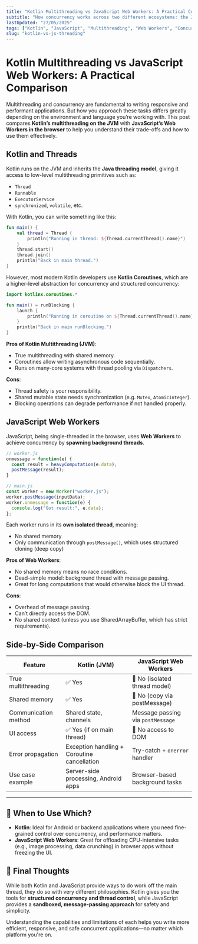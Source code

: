 ```yaml
---
title: "Kotlin Multithreading vs JavaScript Web Workers: A Practical Comparison"
subtitle: "How concurrency works across two different ecosystems: the JVM and the browser"
lastUpdated: "27/05/2025"
tags: ["Kotlin", "JavaScript", "Multithreading", "Web Workers", "Concurrency"]
slug: "kotlin-vs-js-threading"
---
```


# Kotlin Multithreading vs JavaScript Web Workers: A Practical Comparison

Multithreading and concurrency are fundamental to writing responsive and performant applications. But how you approach these tasks differs greatly depending on the environment and language you’re working with. This post compares **Kotlin’s multithreading on the JVM** with **JavaScript’s Web Workers in the browser** to help you understand their trade-offs and how to use them effectively.

## Kotlin and Threads

Kotlin runs on the JVM and inherits the **Java threading model**, giving it access to low-level multithreading primitives such as:

- `Thread`
- `Runnable`
- `ExecutorService`
- `synchronized`, `volatile`, etc.

With Kotlin, you can write something like this:

```kotlin
fun main() {
    val thread = Thread {
        println("Running in thread: ${Thread.currentThread().name}")
    }
    thread.start()
    thread.join()
    println("Back in main thread.")
}
```

However, most modern Kotlin developers use **Kotlin Coroutines**, which are a higher-level abstraction for concurrency and structured concurrency:

```kotlin
import kotlinx.coroutines.*

fun main() = runBlocking {
    launch {
        println("Running in coroutine on ${Thread.currentThread().name}")
    }
    println("Back in main runBlocking.")
}
```

**Pros of Kotlin Multithreading (JVM)**:
- True multithreading with shared memory.
- Coroutines allow writing asynchronous code sequentially.
- Runs on many-core systems with thread pooling via `Dispatchers`.

**Cons**:
- Thread safety is your responsibility.
- Shared mutable state needs synchronization (e.g. `Mutex`, `AtomicInteger`).
- Blocking operations can degrade performance if not handled properly.

## JavaScript Web Workers

JavaScript, being single-threaded in the browser, uses **Web Workers** to achieve concurrency by **spawning background threads**.

```js
// worker.js
onmessage = function(e) {
  const result = heavyComputation(e.data);
  postMessage(result);
}
```

```js
// main.js
const worker = new Worker("worker.js");
worker.postMessage(inputData);
worker.onmessage = function(e) {
  console.log("Got result:", e.data);
};
```

Each worker runs in its **own isolated thread**, meaning:

- No shared memory
- Only communication through `postMessage()`, which uses structured cloning (deep copy)

**Pros of Web Workers**:
- No shared memory means no race conditions.
- Dead-simple model: background thread with message passing.
- Great for long computations that would otherwise block the UI thread.

**Cons**:
- Overhead of message passing.
- Can’t directly access the DOM.
- No shared context (unless you use SharedArrayBuffer, which has strict requirements).

## Side-by-Side Comparison

| Feature                | Kotlin (JVM)                  | JavaScript Web Workers            |
|------------------------|-------------------------------|------------------------------------|
| True multithreading    | ✅ Yes                         | 🚫 No (isolated thread model)     |
| Shared memory          | ✅ Yes                         | 🚫 No (copy via postMessage)      |
| Communication method   | Shared state, channels        | Message passing via `postMessage` |
| UI access              | ✅ Yes (if on main thread)     | 🚫 No access to DOM               |
| Error propagation      | Exception handling + Coroutine cancellation | Try-catch + `onerror` handler     |
| Use case example       | Server-side processing, Android apps | Browser-based background tasks    |

---

## 🤔 When to Use Which?

- **Kotlin**: Ideal for Android or backend applications where you need fine-grained control over concurrency, and performance matters.
- **JavaScript Web Workers**: Great for offloading CPU-intensive tasks (e.g., image processing, data crunching) in browser apps without freezing the UI.

## 🧪 Final Thoughts

While both Kotlin and JavaScript provide ways to do work off the main thread, they do so with very different philosophies. Kotlin gives you the tools for **structured concurrency and thread control**, while JavaScript provides a **sandboxed, message-passing approach** for safety and simplicity.

Understanding the capabilities and limitations of each helps you write more efficient, responsive, and safe concurrent applications—no matter which platform you're on.

<!-- ---

**Author:**  
*Daffa Fakhrizaman*  
*Software Engineer | Kotlin & JavaScript Enthusiast* -->
